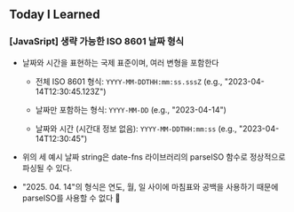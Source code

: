 ## Today I Learned

### [JavaSript] 생략 가능한 ISO 8601 날짜 형식

- 날짜와 시간을 표현하는 국제 표준이며, 여러 변형을 포함한다

  - 전체 ISO 8601 형식: `YYYY-MM-DDTHH:mm:ss.sssZ` (e.g., "2023-04-14T12:30:45.123Z")

  - 날짜만 포함하는 형식: `YYYY-MM-DD` (e.g., "2023-04-14")

  - 날짜와 시간 (시간대 정보 없음): `YYYY-MM-DDTHH:mm:ss` (e.g., "2023-04-14T12:30:45")

- 위의 세 예시 날짜 string은 date-fns 라이브러리의 parseISO 함수로 정상적으로 파싱될 수 있다.
- "2025. 04. 14"의 형식은 연도, 월, 일 사이에 마침표와 공백을 사용하기 때문에 parseISO를 사용할 수 없다 🥲

